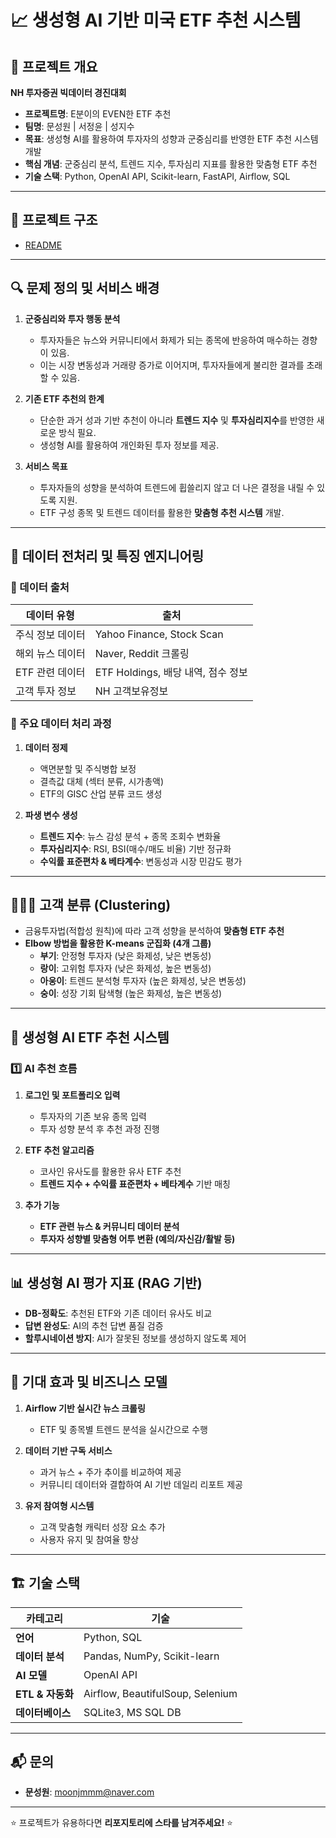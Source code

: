 # 📈 생성형 AI 기반 미국 ETF 추천 시스템

## 📝 프로젝트 개요
**NH 투자증권 빅데이터 경진대회**  

- **프로젝트명**: E분이의 EVEN한 ETF 추천  
- **팀명**: 문성원 | 서정윤 | 성지수  
- **목표**: 생성형 AI를 활용하여 투자자의 성향과 군중심리를 반영한 ETF 추천 시스템 개발  
- **핵심 개념**: 군중심리 분석, 트렌드 지수, 투자심리 지표를 활용한 맞춤형 ETF 추천  
- **기술 스택**: Python, OpenAI API, Scikit-learn, FastAPI, Airflow, SQL  

---

## 📂 프로젝트 구조
- [README](제출/README..txt)


---

## 🔍 문제 정의 및 서비스 배경

1. **군중심리와 투자 행동 분석**  
   - 투자자들은 뉴스와 커뮤니티에서 화제가 되는 종목에 반응하여 매수하는 경향이 있음.  
   - 이는 시장 변동성과 거래량 증가로 이어지며, 투자자들에게 불리한 결과를 초래할 수 있음.  

2. **기존 ETF 추천의 한계**  
   - 단순한 과거 성과 기반 추천이 아니라 **트렌드 지수** 및 **투자심리지수**를 반영한 새로운 방식 필요.  
   - 생성형 AI를 활용하여 개인화된 투자 정보를 제공.  

3. **서비스 목표**  
   - 투자자들의 성향을 분석하여 트렌드에 휩쓸리지 않고 더 나은 결정을 내릴 수 있도록 지원.  
   - ETF 구성 종목 및 트렌드 데이터를 활용한 **맞춤형 추천 시스템** 개발.  

---

## 🔄 데이터 전처리 및 특징 엔지니어링

### 📌 데이터 출처
| 데이터 유형 | 출처 |
|------------|-------------------------------------------------|
| 주식 정보 데이터 | Yahoo Finance, Stock Scan |
| 해외 뉴스 데이터 | Naver, Reddit 크롤링 |
| ETF 관련 데이터 | ETF Holdings, 배당 내역, 점수 정보 |
| 고객 투자 정보 | NH 고객보유정보 |

### 📌 주요 데이터 처리 과정
1. **데이터 정제**  
   - 액면분할 및 주식병합 보정  
   - 결측값 대체 (섹터 분류, 시가총액)  
   - ETF의 GISC 산업 분류 코드 생성  

2. **파생 변수 생성**
   - **트렌드 지수**: 뉴스 감성 분석 + 종목 조회수 변화율  
   - **투자심리지수**: RSI, BSI(매수/매도 비율) 기반 정규화  
   - **수익률 표준편차 & 베타계수**: 변동성과 시장 민감도 평가  

---

## 🧑‍🤝‍🧑 고객 분류 (Clustering)

- 금융투자법(적합성 원칙)에 따라 고객 성향을 분석하여 **맞춤형 ETF 추천**  
- **Elbow 방법을 활용한 K-means 군집화 (4개 그룹)**  
  - **부기**: 안정형 투자자 (낮은 화제성, 낮은 변동성)  
  - **랑이**: 고위험 투자자 (낮은 화제성, 높은 변동성)  
  - **아웅이**: 트렌드 분석형 투자자 (높은 화제성, 낮은 변동성)  
  - **숭이**: 성장 기회 탐색형 (높은 화제성, 높은 변동성)  

---

## 🤖 생성형 AI ETF 추천 시스템

### **1️⃣ AI 추천 흐름**
1. **로그인 및 포트폴리오 입력**  
   - 투자자의 기존 보유 종목 입력  
   - 투자 성향 분석 후 추천 과정 진행  

2. **ETF 추천 알고리즘**  
   - 코사인 유사도를 활용한 유사 ETF 추천  
   - **트렌드 지수 + 수익률 표준편차 + 베타계수** 기반 매칭  

3. **추가 기능**
   - **ETF 관련 뉴스 & 커뮤니티 데이터 분석**  
   - **투자자 성향별 맞춤형 어투 변환 (예의/자신감/활발 등)**  

---

## 📊 생성형 AI 평가 지표 (RAG 기반)
- **DB-정확도**: 추천된 ETF와 기존 데이터 유사도 비교  
- **답변 완성도**: AI의 추천 답변 품질 검증  
- **할루시네이션 방지**: AI가 잘못된 정보를 생성하지 않도록 제어  

---

## 🚀 기대 효과 및 비즈니스 모델

1. **Airflow 기반 실시간 뉴스 크롤링**  
   - ETF 및 종목별 트렌드 분석을 실시간으로 수행  
   
2. **데이터 기반 구독 서비스**  
   - 과거 뉴스 + 주가 추이를 비교하여 제공  
   - 커뮤니티 데이터와 결합하여 AI 기반 데일리 리포트 제공  

3. **유저 참여형 시스템**  
   - 고객 맞춤형 캐릭터 성장 요소 추가  
   - 사용자 유지 및 참여율 향상  

---

## 🏗️ 기술 스택

| 카테고리 | 기술 |
|----------|--------------------------------|
| **언어** | Python, SQL |
| **데이터 분석** | Pandas, NumPy, Scikit-learn |
| **AI 모델** | OpenAI API |
| **ETL & 자동화** | Airflow, BeautifulSoup, Selenium |
| **데이터베이스** | SQLite3, MS SQL DB |

---

## 📬 문의
- **문성원**: moonjmmm@naver.com
---
⭐ 프로젝트가 유용하다면 **리포지토리에 스타를 남겨주세요!** ⭐
